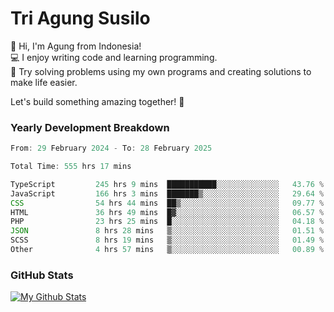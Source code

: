 # Tri Agung Susilo

👋 Hi, I'm Agung from Indonesia!<br>
💻 I enjoy writing code and learning programming.<br>
🧠 Try solving problems using my own programs and creating solutions to make life easier.

Let's build something amazing together! 🚀

### Yearly Development Breakdown

<!--START_SECTION:waka-->

```TypeScript JavaScript PHP
From: 29 February 2024 - To: 28 February 2025

Total Time: 555 hrs 17 mins

TypeScript         245 hrs 9 mins  ███████████░░░░░░░░░░░░░░   43.76 %
JavaScript         166 hrs 3 mins  ███████▒░░░░░░░░░░░░░░░░░   29.64 %
CSS                54 hrs 44 mins  ██▒░░░░░░░░░░░░░░░░░░░░░░   09.77 %
HTML               36 hrs 49 mins  █▓░░░░░░░░░░░░░░░░░░░░░░░   06.57 %
PHP                23 hrs 25 mins  █░░░░░░░░░░░░░░░░░░░░░░░░   04.18 %
JSON               8 hrs 28 mins   ▒░░░░░░░░░░░░░░░░░░░░░░░░   01.51 %
SCSS               8 hrs 19 mins   ▒░░░░░░░░░░░░░░░░░░░░░░░░   01.49 %
Other              4 hrs 57 mins   ▒░░░░░░░░░░░░░░░░░░░░░░░░   00.89 %
```

<!--END_SECTION:waka-->

### GitHub Stats

[![My Github Stats](https://github-readme-stats.vercel.app/api?username=triagung128&show_icons=true&hide=contribs,issues&count_private=true&theme=tokyonight)](https://github.com/triagung128)

<!-- [![Top Langs](https://github-readme-stats.vercel.app/api/top-langs/?username=triagung128&layout=compact)](https://github.com/triagung128) -->
